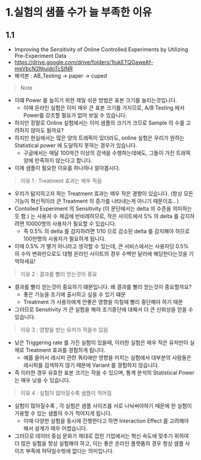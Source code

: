 # 1.실험의 샘플 수가 늘 부족한 이유

## 1.1 

- Improving the Sensitivity of Online Controlled Experiments by Utilizing Pre-Experiment Data
- https://drive.google.com/drive/folders/1tukETQGaweAf-meVbcN2NjuidoTcSINR
- 해석본 : AB_Testing -> paper -> cuped

> Note 

- 이떄 Power 를 높히기 위한 제일 쉬운 방법은 표본 크기를 늘리는것입니다. 
  - 이때 온라인 실험은 이미 매우 큰 표본 크기를 가지므로, A/B Testing 에서 Power를 강조할 필요가 없어 보일 수 있습니다. 
- 하지만 정말로 Online 실험에서는 이미 샘플의 크기가 크므로 Sample 의 수를 고려하지 않아도 될까요?
- 하지만 현실에서는 많은 양의 트래픽이 있더라도, online 실험은 우리가 원하는 Statistical power 에 도달하지 못하는 경우가 있습니다. 
  - 구글에서는 매달 100억건 이상의 검색을 수행하는데에도, 그들이 가진 트래픽 양에 만족하지 않는다고 합니다.
- 이제 샘플이 필요한 이유를 하나하나 알아봅시다.

> 이유 1 : Treatment 효과는 매우 적음

- 우리가 탐지하고자 하는 Treatment 효과는 매우 작은 경향이 있습니다. (항상 모든 기능이 혁신적이라 큰 Treatment 의 증가를 나타내는게 아니기 때문이죠.. )
- Contolled Experiment 의 Sensitivity (이 문단에서는 delta 의 수준을 의미하는듯 함.) 는 사용자 수 제곱에 반비례하므로, 작은 사이트에서 5% 의 delta 를 감지하려면 10000명의 사용자가 필요할 수 있습니다. 
  - 즉 0.5% 의 delta 를 감지하려면 1/10 으로 감소된 delta 를 감지해야 하므로 100만명의 사용자가 필요하게 됩니다. 
- 이때 0.5% 가 별거 아니라고 생각할 수 있는데, 큰 서비스에서는 사용자당 0.5% 의 수익 변화만으로도 대형 온라인 사이트의 경우 수백만 달러에 해당한다는것을 기억하세요! 

> 이유 2 :  결과를 빨리 얻는것이 중요

- 결과를 빨리 얻는것이 중요하기 떄문입니다. 왜 결과를 빨리 얻는것이 중요할까요? 
  - 좋은 기능을 조기에 출시하고 싶을 수 있기 떄문
  - Treatment 가 사용자에게 안좋은 영향을 미칠때 빨리 중단해야 하기 때문
- 그러므로 Sensitivity 가 큰 실험을 해야 조기중단에 대해서 더 큰 신뢰성을 얻을 수 있습니다.

> 이유 3 : 영향을 받는 유저가 적을수 있음

- 낮은 Triggering rate 를 가진 실험이 있을때, 이러한 실험은 매우 적은 유저만이 실제로 Treatment 효과를 경험하게 됩니다.
  - 예를 들어서 레시피 관련 쿼리에만 영향을 미치는 실험에서 대부분의 사람들은 레시피를 검색하지 않기 때문에 Variant 를 경험하지 않습니다.
- 즉 이러한 경우 유효한 표본 크기는 작을 수 있으며, 통계 분석의 Statistical Power 는 매우 낮을 수 있습니다.

> 이유 4 : 실험이 많아질수록 샘플이 적어짐

- 실험이 많아질수록 , 각 실험은 샘플 사이즈를 서로 나눠써야하기 때문에 한 실험이 가용할 수 있는 샘플의 수가 적어지게 됩니다.
  - 이때 다양한 실험을 동시에 진행한다고 하면 Interaction Effect 를 고려해야 해서 설계가 매우 어렵습니다.
- 그러므로 데이터 중심 문화가 제대로 잡힌 기업에서는 혁신 속도에 맞추기 위하여 더 많은 실험을 항상 실험해야 하고, 이는 좋은 온라인 플랫폼의 경우 항상 샘플 사이즈 부족에 허덕일수밖에 없다는 의미입니다. 